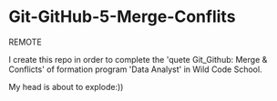 # Git-GitHub-5-Merge-Conflits

REMOTE

I create this repo in order to complete the 'quete Git_Github: Merge & Conflicts' of formation program 'Data Analyst' in Wild Code School.

My head is about to explode:))
